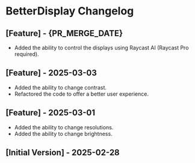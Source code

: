 # BetterDisplay Changelog

## [Feature] - {PR_MERGE_DATE}

* Added the ability to control the displays using Raycast AI (Raycast Pro required).

## [Feature] - 2025-03-03

* Added the ability to change contrast.
* Refactored the code to offer a better user experience.

## [Feature] - 2025-03-01

* Added the ability to change resolutions.
* Added the ability to change brightness.

## [Initial Version] - 2025-02-28
